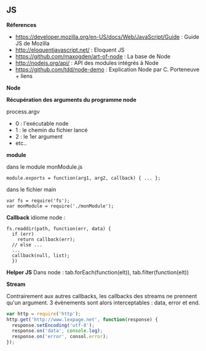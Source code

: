 ## JS

**Réferences**

- https://developer.mozilla.org/en-US/docs/Web/JavaScript/Guide : Guide JS de Mozilla
- http://eloquentjavascript.net/ : Eloquent JS
- https://github.com/maxogden/art-of-node : La base de Node
- http://nodejs.org/api/ : API des modules intégrés à Node
- https://github.com/tdd/node-demo : Explication Node par C. Porteneuve + liens

**Node**

**Récupération des arguments du programme node**

process.argv
- 0 : l'exécutable node
- 1 : le chemin du fichier lancé
- 2 : le 1er argument
- etc..

**module**

dans le module monModule.js
````
module.exports = function(arg1, arg2, callback) { ... };
````

dans le fichier main
````
var fs = require('fs');
var monModule = require('./monModule');
````

**Callback**
idiome node : 
````
fs.readdir(path, function(err, data) {
  if (err)
    return callback(err);
  // else ...
  ...
  callback(null, list);
  })
````

**Helper JS**
Dans node : tab.forEach(function(elt)), tab.filter(function(elt))
  
**Stream**

Contrairement aux autres callbacks, les callbacks des streams ne prennent qu'un argument. 
3 évènements sont alors interceptables : data, error et end. 
  ````js
  var http = require('http');
  http.get('http://www.lexpage.net', function(response) {
    response.setEncoding('utf-8');
    response.on('data', console.log);
    response.on('error', consol.error);
  });
  ````
  
